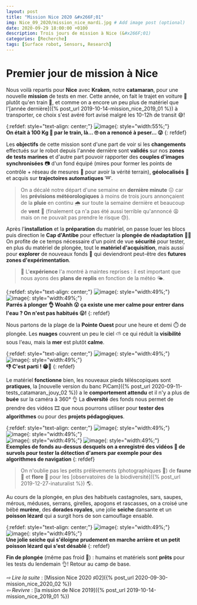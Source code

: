 ```yaml
---
layout: post
title: "Mission Nice 2020 &#x266F;01"
img: Nice_09_2020/mission_nice_mardi.jpg # Add image post (optional)
date: 2020-09-29 18:00:00 +0100
description: Trois jours de mission à Nice (&#x266F;01)
categories: [Recherche]
tags: [Surface robot, Sensors, Research]
--- 
```



# Premier jour de mission à Nice

Nous voilà repartis pour **Nice** avec **Kraken**, notre **catamaran**, pour une nouvelle **mission** de tests en mer. Cette année, on fait le trajet en voiture 🚙 plutôt qu'en train 🚅, et comme on a encore un peu plus de matériel que l'[année dernière]({% post_url 2019-10-14-mission_nice_2019_01 %}) à transporter, ce choix s'est avéré fort avisé malgré les 10-12h de transit 😅! 


{:refdef: style="text-align: center;"}
![image]({{site.baseurl}}/assets/img/Nice_09_2020/mission_nice_depart.jpg){: style="width:55%;"}<br/>
**On était à 100 Kg 💪 par le train, là... 🙄 on a renoncé à peser... 😜**
{: refdef}


Les **objectifs** de cette mission sont d'une part de voir si les **changements** effectués sur le robot depuis l'année dernière sont **validés** sur nos **zones de tests marines** et d'autre part pouvoir rapporter des **couples d'images synchronisées** 📷 d'un fond équipé (mires pour former les points de contrôle + réseau de mesures 📐 pour avoir la vérité terrain), **géolocalisés** 📍 et acquis sur **trajectoires automatiques** ➿. 


> On a décalé notre départ d'une semaine en **dernière minute** 😖 car les **prévisions météorologiques** à moins de trois jours annonçaient de la **pluie** en continu 🌧️ sur toute la semaine dernière et beaucoup de **vent** 💨 (finalement ça n'a pas été aussi terrible qu'annoncé 😩 mais on ne pouvait pas prendre le risque 😓). 


Après l'**installation** et la **préparation** du matériel, on passe louer les blocs puis direction le **Cap d'Antibe** pour effectuer la **plongée de réadaptation**‍ 👨‍🚀 On profite de ce temps nécessaire d'un point de vue **sécurité** pour tester, en plus du matériel de plongée, tout le **matériel d'acquisition**, mais aussi pour **explorer** de nouveaux fonds 🤠 qui deviendront peut-être des **futures zones d'expérimentation**. 

> 🧐 L'**expérience** l'a montré à maintes reprises : il est important que nous ayons des **plans de replis** en fonction de la météo 🌤️. 


{:refdef: style="text-align: center;"}
![image]({{site.baseurl}}/assets/img/Nice_09_2020/mission_nice_mardi_plongee_01.jpg){: style="width:49%;"} ![image]({{site.baseurl}}/assets/img/Nice_09_2020/mission_nice_mardi_plongee_02.jpg){: style="width:49%;"}<br/>
**Parrés à plonger 👌 Woahh 😮 ça existe une mer calme pour entrer dans l'eau ? On n'est pas habitués 😛!**
{: refdef}

Nous partons de la plage de la **Pointe Ouest** pour une heure et demi ⏱️ de plongée. Les **nuages** couvrent un peu le ciel ⛅ ce qui réduit la **visibilité** sous l'eau, mais la **mer** est plutôt **calme**. 


{:refdef: style="text-align: center;"}
![image]({{site.baseurl}}/assets/img/Nice_09_2020/mission_nice_mardi_plongee_03.png){: style="width:49%;"} ![image]({{site.baseurl}}/assets/img/Nice_09_2020/mission_nice_mardi_plongee_04.png){: style="width:49%;"}<br/>
**👎 C'est parti  ! 😁🤙**
{: refdef}




Le matériel **fonctionne** bien, les nouveaux pieds téléscopiques sont **pratiques**, la [nouvelle version du banc PiCam]({% post_url 2020-09-11-tests_catamaran_jouy_02 %}) a le **comportement attendu** et il n'y a plus de **buée** sur la caméra à 360° 👌 La **diversité** des fonds nous permet de prendre des vidéos 🎞️ que nous pourrons utiliser pour **tester des algorithmes** ou pour des **projets pédagogiques**.

{:refdef: style="text-align: center;"}
![image]({{site.baseurl}}/assets/img/Nice_09_2020/mission_nice_mardi_fonds_01.png){: style="width:49%;"} ![image]({{site.baseurl}}/assets/img/Nice_09_2020/mission_nice_mardi_fonds_02.png){: style="width:49%;"}<br/>
![image]({{site.baseurl}}/assets/img/Nice_09_2020/mission_nice_mardi_fonds_03.png){: style="width:49%;"} ![image]({{site.baseurl}}/assets/img/Nice_09_2020/mission_nice_mardi_fonds_04.png){: style="width:49%;"}<br/>
**Exemples de fonds au-dessus desquels on a enregistré des vidéos 🎥 de survols pour tester la détection d'amers par exemple pour des algorithmes de navigation**
{: refdef}



> On n'oublie pas les petits prélèvements (photographiques 📸) de **faune** 🐠 et **flore** 🌱 pour les [observatoires de la biodiversité]({% post_url 2019-12-27-inaturalist %}) 🌎.

Au cours de la plongée, en plus des habituels castagnoles, sars, saupes, mérous, méduses, serrans, girelles, apogons et rascasses, on a croisé une bébé **murène**, des **dorades royales**, une jolie **seiche** dansante et un **poisson lézard** qui a surgit hors de son camouflage ensablé. 


{:refdef: style="text-align: center;"}
![image]({{site.baseurl}}/assets/img/Nice_09_2020/mission_nice_mardi_faune_01.png){: style="width:49%;"} ![image]({{site.baseurl}}/assets/img/Nice_09_2020/mission_nice_mardi_faune_02.png){: style="width:49%;"}<br/>
**Une jolie seiche qui s'éloigne prudement en marche arrière et un petit poisson lézard qui s'est désablé**
{: refdef}



**Fin de plongée** (même pas froid 😬) : humains et matériels sont **prêts** pour les tests du lendemain 👌! Retour au camp de base. 

*&#x21E8; Lire la suite* : [Mission Nice 2020 &#x266F;02]({% post_url 2020-09-30-mission_nice_2020_02 %})<br/>
*&#x21E6; Revivre* : [la mission de Nice 2019]({% post_url 2019-10-14-mission_nice_2019_01 %})<br/>








